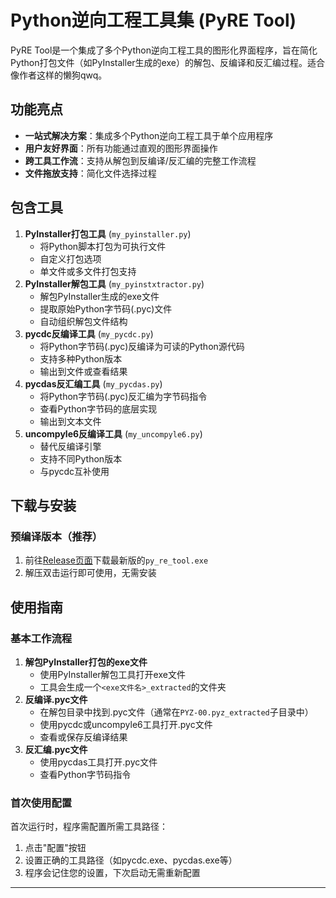 # Python逆向工程工具集 (PyRE Tool)

PyRE Tool是一个集成了多个Python逆向工程工具的图形化界面程序，旨在简化Python打包文件（如PyInstaller生成的exe）的解包、反编译和反汇编过程。适合像作者这样的懒狗qwq。

## 功能亮点

- **一站式解决方案**：集成多个Python逆向工程工具于单个应用程序
- **用户友好界面**：所有功能通过直观的图形界面操作
- **跨工具工作流**：支持从解包到反编译/反汇编的完整工作流程
- **文件拖放支持**：简化文件选择过程

## 包含工具

1. **PyInstaller打包工具** (`my_pyinstaller.py`)
   - 将Python脚本打包为可执行文件
   - 自定义打包选项
   - 单文件或多文件打包支持
2. **PyInstaller解包工具** (`my_pyinstxtractor.py`)
   - 解包PyInstaller生成的exe文件
   - 提取原始Python字节码(.pyc)文件
   - 自动组织解包文件结构
3. **pycdc反编译工具** (`my_pycdc.py`)
   - 将Python字节码(.pyc)反编译为可读的Python源代码
   - 支持多种Python版本
   - 输出到文件或查看结果
4. **pycdas反汇编工具** (`my_pycdas.py`)
   - 将Python字节码(.pyc)反汇编为字节码指令
   - 查看Python字节码的底层实现
   - 输出到文本文件
5. **uncompyle6反编译工具** (`my_uncompyle6.py`)
   - 替代反编译引擎
   - 支持不同Python版本
   - 与pycdc互补使用

## 下载与安装

### 预编译版本（推荐）

1. 前往[Release页面](https://github.com/X1uSi/py_re_tools/releases)下载最新版的`py_re_tool.exe`
2. 解压双击运行即可使用，无需安装

## 使用指南

### 基本工作流程

1. **解包PyInstaller打包的exe文件**
   - 使用PyInstaller解包工具打开exe文件
   - 工具会生成一个`<exe文件名>_extracted`的文件夹
2. **反编译.pyc文件**
   - 在解包目录中找到.pyc文件（通常在`PYZ-00.pyz_extracted`子目录中）
   - 使用pycdc或uncompyle6工具打开.pyc文件
   - 查看或保存反编译结果
3. **反汇编.pyc文件**
   - 使用pycdas工具打开.pyc文件
   - 查看Python字节码指令

### 首次使用配置

首次运行时，程序需配置所需工具路径：

1. 点击"配置"按钮
2. 设置正确的工具路径（如pycdc.exe、pycdas.exe等）
3. 程序会记住您的设置，下次启动无需重新配置

------

